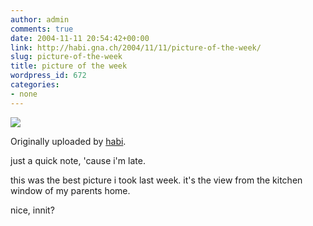 ```yaml
---
author: admin
comments: true
date: 2004-11-11 20:54:42+00:00
link: http://habi.gna.ch/2004/11/11/picture-of-the-week/
slug: picture-of-the-week
title: picture of the week
wordpress_id: 672
categories:
- none
---
```



 [![](http://www.flickr.com/photos/1411927_34e607b44c_m.jpg)](http://www.flickr.com/photos/habi/1411927/)
   

  Originally uploaded by [habi](http://www.flickr.com/people/habi/).
 



just a quick note, 'cause i'm late.  

this was the best picture i took last week. it's the view from the kitchen window of my parents home.  

nice, innit?
  

